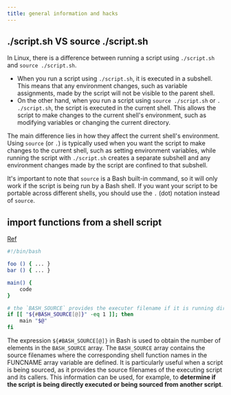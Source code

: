 ```yaml
---
title: general information and hacks
---
```


## ./script.sh VS source ./script.sh

In Linux, there is a difference between running a script using `./script.sh` and `source ./script.sh`.

- When you run a script using `./script.sh`, it is executed in a subshell. This means that any environment changes, such as variable assignments, made by the script will not be visible to the parent shell.
- On the other hand, when you run a script using `source ./script.sh` or `. ./script.sh`, the script is executed in the current shell. This allows the script to make changes to the current shell's environment, such as modifying variables or changing the current directory.

The main difference lies in how they affect the current shell's environment. Using `source` (or `.`) is typically used when you want the script to make changes to the current shell, such as setting environment variables, while running the script with `./script.sh` creates a separate subshell and any environment changes made by the script are confined to that subshell.

It's important to note that `source` is a Bash built-in command, so it will only work if the script is being run by a Bash shell. If you want your script to be portable across different shells, you should use the `.` (dot) notation instead of `source`.

## import functions from a shell script

[Ref](https://stackoverflow.com/questions/12815774/importing-functions-from-a-shell-script)

```bash
#!/bin/bash

foo () { ... }
bar () { ... }

main() {
    code
}

# the `BASH_SOURCE` provides the executer filename if it is running directly
if [[ "${#BASH_SOURCE[@]}" -eq 1 ]]; then
    main "$@"
fi
```

The expression `${#BASH_SOURCE[@]}` in Bash is used to obtain the number of elements in the `BASH_SOURCE` array. The `BASH_SOURCE` array contains the source filenames where the corresponding shell function names in the FUNCNAME array variable are defined. It is particularly useful when a script is being sourced, as it provides the source filenames of the executing script and its callers. This information can be used, for example, to **determine if the script is being directly executed or being sourced from another script**.
